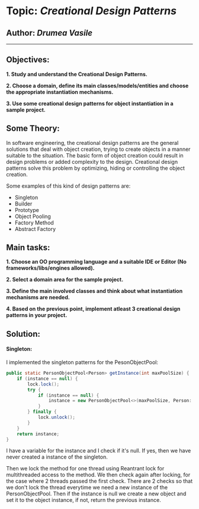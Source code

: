 # Topic: *Creational Design Patterns*
## Author: *Drumea Vasile*
------
## Objectives:
__1. Study and understand the Creational Design Patterns.__

__2. Choose a domain, define its main classes/models/entities and choose the appropriate instantiation mechanisms.__

__3. Use some creational design patterns for object instantiation in a sample project.__

## Some Theory:
In software engineering, the creational design patterns are the general solutions that deal with object creation, trying to create objects in a manner suitable to the situation. The basic form of object creation could result in design problems or added complexity to the design. Creational design patterns solve this problem by optimizing, hiding or controlling the object creation.

Some examples of this kind of design patterns are:

   * Singleton
   * Builder
   * Prototype
   * Object Pooling
   * Factory Method
   * Abstract Factory
   
## Main tasks:
__1. Choose an OO programming language and a suitable IDE or Editor (No frameworks/libs/engines allowed).__

__2. Select a domain area for the sample project.__

__3. Define the main involved classes and think about what instantiation mechanisms are needed.__

__4. Based on the previous point, implement atleast 3 creational design patterns in your project.__

## Solution:

#### Singleton:
I implemented the singleton patterns for the PesonObjectPool:


```java
public static PersonObjectPool<Person> getInstance(int maxPoolSize) {
    if (instance == null) {
        lock.lock();
        try {
            if (instance == null) {
                instance = new PersonObjectPool<>(maxPoolSize, Person::new);
            }
        } finally {
            lock.unlock();
        }
    }
    return instance;
}
```

I have a variable for the instance and I check if it's null. If yes, then we have never created a instance of the singleton. 

Then we lock the method for one thread using Reantrant lock for multithreaded access to the method. We then check again after locking, for the case where 2 threads passed the first check. There are 2 checks so that we don't lock the thread everytime we need a new instance of the PersonObjectPool. Then if the instance is null we create a new object and set it to the object instance, if not, return the previous instance.